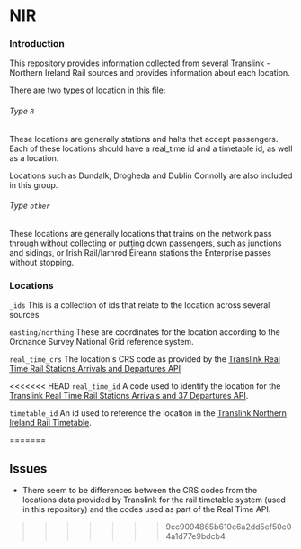 # NIR

### Introduction

This repository provides information collected from several Translink -
Northern Ireland Rail sources and provides information about each
location.

There are two types of location in this file:

###### Type `R`
These locations are generally stations and halts that accept passengers.
Each of these locations should have a real_time id and a timetable id,
as well as a location.

Locations such as Dundalk, Drogheda and Dublin Connolly are also
included in this group.

###### Type `other`

These locations are generally locations that trains on the network pass
through without collecting or putting down passengers, such as junctions and sidings, or Irish Rail/Iarnród Éireann stations the Enterprise passes without stopping.


### Locations

`_ids`
This is a collection of ids that relate to the location across several
sources

`easting/northing`
These are coordinates for the location according to the Ordnance Survey
National Grid reference system.

`real_time_crs`
The location's CRS code as provided by the [Translink Real Time Rail Stations Arrivals and
Departures API](https://www.opendatani.gov.uk/dataset/real-time-rail-stations-arrivals-and-departures)

<<<<<<< HEAD
`real_time_id`
A code used to identify the location for the [Translink Real Time Rail Stations Arrivals and 37 Departures API](https://www.opendatani.gov.uk/dataset/real-time-rail-stations-arrivals-and-departures).

`timetable_id`
An id used to reference the location in the [Translink Northern Ireland
Rail Timetable](https://www.opendatani.gov.uk/dataset/nir20160126v2).



=======
## Issues
- There seem to be differences between the CRS codes from the locations
  data provided by Translink for the rail timetable system (used in this
repository) and the codes used as part of the Real Time API.
>>>>>>> 9cc9094865b610e6a2dd5ef50e04a1d77e9bdcb4
